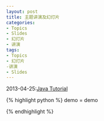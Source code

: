 ```yaml
---
layout: post
title: 主题讲演及幻灯片
categories:
- Topics
- Slides
- 幻灯片
- 讲演
tags:
- Topics
- 幻灯片
-讲演
- Slides
---
```


2013-04-25:[Java Tutorial](http://)

{% highlight python %}
demo = demo

{% endhighlight %}